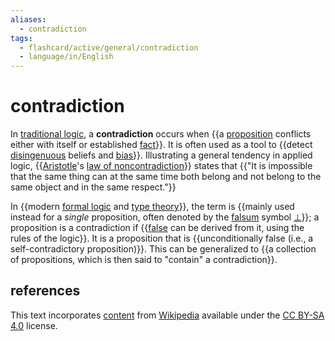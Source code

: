 ```yaml
---
aliases:
  - contradiction
tags:
  - flashcard/active/general/contradiction
  - language/in/English
---
```


# contradiction

In [traditional logic](term%20logic.md), a __contradiction__ occurs when {{a [proposition](proposition.md) conflicts either with itself or established [fact](fact.md)}}. It is often used as a tool to {{detect [disingenuous](deception.md) beliefs and [bias](bias.md)}}. Illustrating a general tendency in applied logic, {{[Aristotle](aristotle.md)'s [law of noncontradiction](law%20of%20noncontradiction.md)}} states that {{"It is impossible that the same thing can at the same time both belong and not belong to the same object and in the same respect."}}

In {{modern [formal logic](logic.md#formal%20logic) and [type theory](type%20theory.md)}}, the term is {{mainly used instead for a _single_ proposition, often denoted by the [falsum](up%20tack.md) symbol [$\bot$](bottom%20type.md)}}; a proposition is a contradiction if {{[false](false%20(logic).md) can be derived from it, using the rules of the logic}}. It is a proposition that is {{unconditionally false (i.e., a self-contradictory proposition)}}. This can be generalized to {{a collection of propositions, which is then said to "contain" a contradiction}}.

## references

This text incorporates [content](https://en.wikipedia.org/wiki/contradiction) from [Wikipedia](Wikipedia.md) available under the [CC BY-SA 4.0](https://creativecommons.org/licenses/by-sa/4.0/) license.
